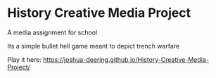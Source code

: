 # History Creative Media Project

A media assignment for school

Its a simple bullet hell game meant to depict trench warfare

Play it here:
https://joshua-deering.github.io/History-Creative-Media-Project/ 
